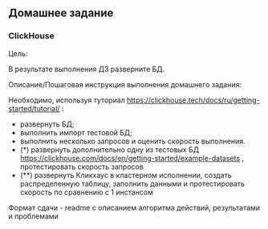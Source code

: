 ## Домашнее задание

### ClickHouse

Цель:

В результате выполнения ДЗ разверните БД.

Описание/Пошаговая инструкция выполнения домашнего задания:

Необходимо, используя туториал https://clickhouse.tech/docs/ru/getting-started/tutorial/ :

- развернуть БД;
- выполнить импорт тестовой БД;
- выполнить несколько запросов и оценить скорость выполнения.
- (*) развернуть дополнительно одну из тестовых БД https://clickhouse.com/docs/en/getting-started/example-datasets , протестировать скорость запросов
- (**) развернуть Кликхаус в кластерном исполнении, создать распределенную таблицу, заполнить данными и протестировать скорость по сравнению с 1 инстансом

Формат сдачи - readme с описанием алгоритма действий, результатами и проблемами

